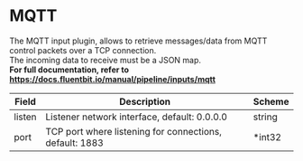 # MQTT

The MQTT input plugin, allows to retrieve messages/data from MQTT control packets over a TCP connection. <br /> The incoming data to receive must be a JSON map. <br /> **For full documentation, refer to https://docs.fluentbit.io/manual/pipeline/inputs/mqtt**


| Field | Description | Scheme |
| ----- | ----------- | ------ |
| listen | Listener network interface, default: 0.0.0.0 | string |
| port | TCP port where listening for connections, default: 1883 | *int32 |

